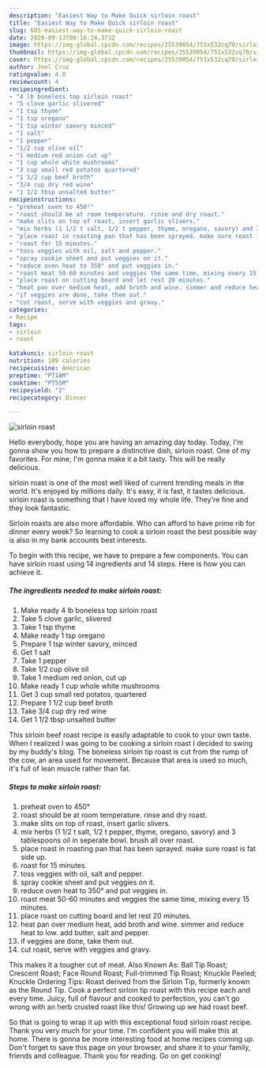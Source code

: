 ```yaml
---
description: "Easiest Way to Make Quick sirloin roast"
title: "Easiest Way to Make Quick sirloin roast"
slug: 605-easiest-way-to-make-quick-sirloin-roast
date: 2020-09-13T00:16:24.373Z
image: https://img-global.cpcdn.com/recipes/25539054/751x532cq70/sirloin-roast-recipe-main-photo.jpg
thumbnail: https://img-global.cpcdn.com/recipes/25539054/751x532cq70/sirloin-roast-recipe-main-photo.jpg
cover: https://img-global.cpcdn.com/recipes/25539054/751x532cq70/sirloin-roast-recipe-main-photo.jpg
author: Joel Cruz
ratingvalue: 4.8
reviewcount: 4
recipeingredient:
- "4 lb boneless top sirloin roast"
- "5 clove garlic slivered"
- "1 tsp thyme"
- "1 tsp oregano"
- "1 tsp winter savory minced"
- "1 salt"
- "1 pepper"
- "1/2 cup olive oil"
- "1 medium red onion cut up"
- "1 cup whole white mushrooms"
- "3 cup small red potatos quartered"
- "1 1/2 cup beef broth"
- "3/4 cup dry red wine"
- "1 1/2 tbsp unsalted butter"
recipeinstructions:
- "preheat oven to 450°"
- "roast should be at room temperature. rinse and dry roast."
- "make slits on top of roast, insert garlic slivers."
- "mix herbs (1 1/2 t salt, 1/2 t pepper, thyme, oregano, savory) and 3 tablespoons oil in seperate bowl. brush all over roast."
- "place roast in roasting pan that has been sprayed. make sure roast is fat side up."
- "roast for 15 minutes."
- "toss veggies with oil, salt and pepper."
- "spray cookie sheet and put veggies on it."
- "reduce oven heat to 350° and put veggies in."
- "roast meat 50-60 minutes and veggies the same time, mixing every 15 minutes."
- "place roast on cutting board and let rest 20 minutes."
- "heat pan over medium heat, add broth and wine. simmer and reduce heat to low. add butter, salt and pepper."
- "if veggies are done, take them out."
- "cut roast, serve with veggies and gravy."
categories:
- Recipe
tags:
- sirloin
- roast

katakunci: sirloin roast 
nutrition: 189 calories
recipecuisine: American
preptime: "PT18M"
cooktime: "PT55M"
recipeyield: "2"
recipecategory: Dinner

---
```



![sirloin roast](https://img-global.cpcdn.com/recipes/25539054/751x532cq70/sirloin-roast-recipe-main-photo.jpg)

Hello everybody, hope you are having an amazing day today. Today, I'm gonna show you how to prepare a distinctive dish, sirloin roast. One of my favorites. For mine, I'm gonna make it a bit tasty. This will be really delicious.

sirloin roast is one of the most well liked of current trending meals in the world. It's enjoyed by millions daily. It's easy, it is fast, it tastes delicious. sirloin roast is something that I have loved my whole life. They're fine and they look fantastic.

Sirloin roasts are also more affordable. Who can afford to have prime rib for dinner every week? So learning to cook a sirloin roast the best possible way is also in my bank accounts best interests.


To begin with this recipe, we have to prepare a few components. You can have sirloin roast using 14 ingredients and 14 steps. Here is how you can achieve it.

<!--inarticleads1-->

##### The ingredients needed to make sirloin roast:

1. Make ready 4 lb boneless top sirloin roast
1. Take 5 clove garlic, slivered
1. Take 1 tsp thyme
1. Make ready 1 tsp oregano
1. Prepare 1 tsp winter savory, minced
1. Get 1 salt
1. Take 1 pepper
1. Take 1/2 cup olive oil
1. Take 1 medium red onion, cut up
1. Make ready 1 cup whole white mushrooms
1. Get 3 cup small red potatos, quartered
1. Prepare 1 1/2 cup beef broth
1. Take 3/4 cup dry red wine
1. Get 1 1/2 tbsp unsalted butter


This sirloin beef roast recipe is easily adaptable to cook to your own taste. When I realized I was going to be cooking a sirloin roast I decided to swing by my buddy&#39;s blog. The boneless sirloin tip roast is cut from the rump of the cow, an area used for movement. Because that area is used so much, it&#39;s full of lean muscle rather than fat. 

<!--inarticleads2-->

##### Steps to make sirloin roast:

1. preheat oven to 450°
1. roast should be at room temperature. rinse and dry roast.
1. make slits on top of roast, insert garlic slivers.
1. mix herbs (1 1/2 t salt, 1/2 t pepper, thyme, oregano, savory) and 3 tablespoons oil in seperate bowl. brush all over roast.
1. place roast in roasting pan that has been sprayed. make sure roast is fat side up.
1. roast for 15 minutes.
1. toss veggies with oil, salt and pepper.
1. spray cookie sheet and put veggies on it.
1. reduce oven heat to 350° and put veggies in.
1. roast meat 50-60 minutes and veggies the same time, mixing every 15 minutes.
1. place roast on cutting board and let rest 20 minutes.
1. heat pan over medium heat, add broth and wine. simmer and reduce heat to low. add butter, salt and pepper.
1. if veggies are done, take them out.
1. cut roast, serve with veggies and gravy.


This makes it a tougher cut of meat. Also Known As: Ball Tip Roast; Crescent Roast; Face Round Roast; Full-trimmed Tip Roast; Knuckle Peeled; Knuckle Ordering Tips: Roast derived from the Sirloin Tip, formerly known as the Round Tip. Cook a perfect sirloin tip roast with this recipe each and every time. Juicy, full of flavour and cooked to perfection, you can&#39;t go wrong with an herb crusted roast like this! Growing up we had roast beef. 

So that is going to wrap it up with this exceptional food sirloin roast recipe. Thank you very much for your time. I'm confident you will make this at home. There is gonna be more interesting food at home recipes coming up. Don't forget to save this page on your browser, and share it to your family, friends and colleague. Thank you for reading. Go on get cooking!
